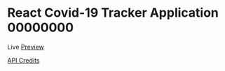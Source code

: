 # React Covid-19 Tracker Application 00000000

Live [Preview](https://covid19-tracker-mr62.web.app/)

[API Credits](https://covid19.mathdro.id/api/)
